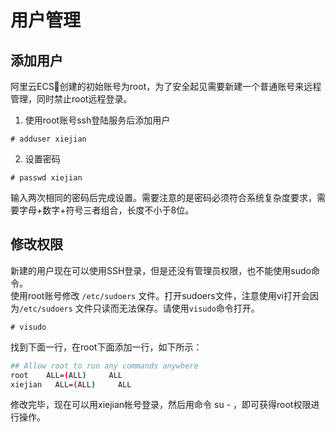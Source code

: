 # 用户管理
## 添加用户
阿里云ECS创建的初始账号为root，为了安全起见需要新建一个普通账号来远程管理，同时禁止root远程登录。

1. 使用root账号ssh登陆服务后添加用户
```
# adduser xiejian
```
2. 设置密码
```
# passwd xiejian
```
输入两次相同的密码后完成设置。需要注意的是密码必须符合系统复杂度要求，需要字母+数字+符号三者组合，长度不小于8位。

## 修改权限
新建的用户现在可以使用SSH登录，但是还没有管理员权限，也不能使用sudo命令。  
使用root账号修改 `/etc/sudoers` 文件。打开sudoers文件，注意使用vi打开会因为`/etc/sudoers` 文件只读而无法保存。请使用`visudo`命令打开。
```
# visudo
```
找到下面一行，在root下面添加一行，如下所示：
```sh
## Allow root to run any commands anywhere
root    ALL=(ALL)     ALL
xiejian   ALL=(ALL)     ALL
```
修改完毕，现在可以用xiejian帐号登录，然后用命令 su - ，即可获得root权限进行操作。

    